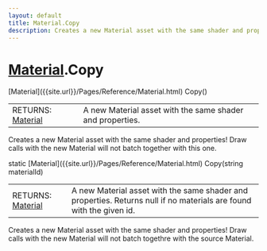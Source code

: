 ```yaml
---
layout: default
title: Material.Copy
description: Creates a new Material asset with the same shader and properties! Draw calls with the new Material will not batch together with this one.
---
```

# [Material]({{site.url}}/Pages/Reference/Material.html).Copy

<div class='signature' markdown='1'>
[Material]({{site.url}}/Pages/Reference/Material.html) Copy()
</div>

|  |  |
|--|--|
|RETURNS: [Material]({{site.url}}/Pages/Reference/Material.html)|A new Material asset with the same shader and properties.|

Creates a new Material asset with the same shader and properties! Draw calls with
the new Material will not batch together with this one.
<div class='signature' markdown='1'>
static [Material]({{site.url}}/Pages/Reference/Material.html) Copy(string materialId)
</div>

|  |  |
|--|--|
|RETURNS: [Material]({{site.url}}/Pages/Reference/Material.html)|A new Material asset with the same shader and properties. Returns null if no materials are found with the given id.|

Creates a new Material asset with the same shader and properties! Draw calls with
the new Material will not batch togethre with the source Material.




